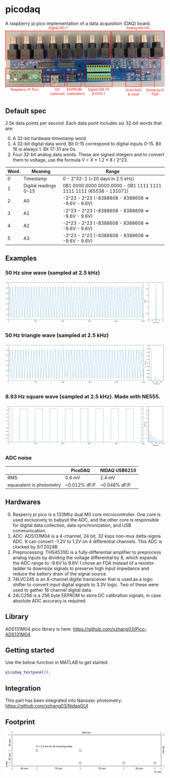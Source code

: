 # picodaq
A raspberry pi pico implementation of a data acquisition (DAQ) board.
![Picture](https://github.com/xzhang03/picodaq/blob/main/images/Picture.png)

## Default spec
2.5k data points per second. Each data point includes six 32-bit words that are:

0. A 32-bit hardware timestamp word.
1. A 32-bit digital data word. Bit 0-15 correspond to digital inputs 0-15. Bit 16 is always 1. Bit 17-31 are 0s.
2. Four 32-bit analog data words. These are signed integers and to convert them to voltage, use the formula V = X * 1.2 * 8 / 2^23.

| Word | Meaning | Range |
| ---- | ------- | ----- |
| 0 | Timestamp | 0 - 2^32-1 (~20 days in 2.5 kHz) |
| 1 | Digital readings 0-15 | 0B1 0000 0000 0000 0000 - 0B1 1111 1111 1111 1111 (65536 - 131071) |
| 2 | A0 | -2^23 - 2^23 (-8388608 - 8388608 => -9.6V - 9.6V) | 
| 3 | A1 | -2^23 - 2^23 (-8388608 - 8388608 => -9.6V - 9.6V) | 
| 4 | A2 | -2^23 - 2^23 (-8388608 - 8388608 => -9.6V - 9.6V) | 
| 5 | A3 | -2^23 - 2^23 (-8388608 - 8388608 => -9.6V - 9.6V) | 

## Examples
### 50 Hz sine wave (sampled at 2.5 kHz)
![Sine](https://github.com/xzhang03/picodaq/blob/main/images/sine.png)

### 50 Hz triangle wave (sampled at 2.5 kHz)
![triangle](https://github.com/xzhang03/picodaq/blob/main/images/triangle.png)

### 8.93 Hz square wave (sampled at 2.5 kHz). Made with NE555.
![Square](https://github.com/xzhang03/picodaq/blob/main/images/square.png)

### ADC noise
| | PicoDAQ | NIDAQ USB6210 |
| - | ------- | ---------- |
| RMS | 0.6 mV | 2.4 mV |
| equavalent in photometry | ~0.012% dF/F | ~0.048% dF/F |

## Hardwares
0. Rasperry pi pico is a 133Mhz dual M0 core microcontroller. One core is used exclusively to babysit the ADC, and the other core is responsible for digital data collection, data synchronization, and USB communication.
1. ADC: ADS131M04 is a 4-channel, 24 bit, 32 ksps non-mux delta-sigma ADC. It can convert -1.2V to 1.2V on 4 differential channels. This ADC is clocked by SiT2024B.
2. Preprocessing: THS4531ID is a fully-differential amplifier to preprocess analog inputs by dividing the voltage differential by 8, which expands the ADC range to -9.6V to 9.6V. I chose an FDA instead of a resistor ladder to downsize signals to preserve high input impedance and reduce the battery drain of the signal source.
3. 74LVC245 is an 8-channel digital transceiver that is used as a logic shifter to convert input digital signals to 3.3V logic. Two of these were used to gather 16 channel digital data.
4. 24LC256 is a 256 byte EEPROM to store DC calibration signals, in case absolute ADC accuracy is required.

## Library
ADS131M04 pico library is here: https://github.com/xzhang03/Pico-ADS131M04

## Getting started
Use the below function in MATLAB to get started:
```Matlab
picodaq_testpanel();
```

## Integration
This part has been integrated into Nanosec photometry: https://github.com/xzhang03/NidaqGUI

## Footprint
![footprint](https://github.com/xzhang03/picodaq/blob/main/PCB/FDA%20v1.1/footprint.png)
